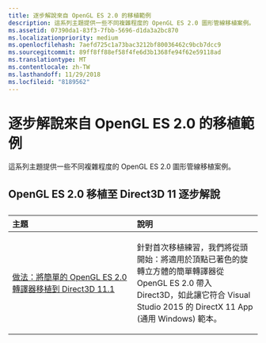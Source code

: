 ```yaml
---
title: 逐步解說來自 OpenGL ES 2.0 的移植範例
description: 這系列主題提供一些不同複雜程度的 OpenGL ES 2.0 圖形管線移植案例。
ms.assetid: 07390da1-83f3-7fbb-5696-d1da3a2bc870
ms.localizationpriority: medium
ms.openlocfilehash: 7aefd725c1a73bac3212bf80036462c9bcb7dcc9
ms.sourcegitcommit: 89ff8ff88ef58f4fe6d3b1368fe94f62e59118ad
ms.translationtype: MT
ms.contentlocale: zh-TW
ms.lasthandoff: 11/29/2018
ms.locfileid: "8189562"
---
```

# <a name="walkthrough-sample-ports-from-opengl-es-20"></a>逐步解說來自 OpenGL ES 2.0 的移植範例



這系列主題提供一些不同複雜程度的 OpenGL ES 2.0 圖形管線移植案例。

## <a name="opengl-es-20-to-direct3d-11-walkthroughs"></a>OpenGL ES 2.0 移植至 Direct3D 11 逐步解說

## 
<table>
<colgroup>
<col width="50%" />
<col width="50%" />
</colgroup>
<thead>
<tr class="header">
<th align="left">主題</th>
<th align="left">說明</th>
</tr>
</thead>
<tbody>
<tr class="odd">
<td align="left"><p><a href="port-a-simple-opengl-es-2-0-renderer-to-directx-11-1.md">做法：將簡單的 OpenGL ES 2.0 轉譯器移植到 Direct3D 11.1</a></p></td>
<td align="left"><p>針對首次移植練習，我們將從頭開始：將適用於頂點已著色的旋轉立方體的簡單轉譯器從 OpenGL ES 2.0 帶入 Direct3D，如此讓它符合 Visual Studio 2015 的 DirectX 11 App (通用 Windows) 範本。</p></td>
</tr>
</tbody>
</table>

 

 

 





